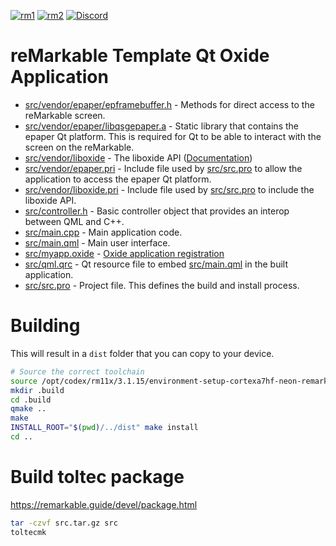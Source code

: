 [![rm1](https://img.shields.io/badge/rM1-supported-green)](https://remarkable.com/store/remarkable) [![rm2](https://img.shields.io/badge/rM2-supported-green)](https://remarkable.com/store/remarkable-2) [![Discord](https://img.shields.io/discord/385916768696139794.svg?label=reMarkable&logo=discord&logoColor=ffffff&color=7389D8&labelColor=6A7EC2)](https://discord.gg/ATqQGfu)

reMarkable Template Qt Oxide Application
========================================

- [src/vendor/epaper/epframebuffer.h](src/vendor/epaper/epframebuffer.h) - Methods for direct access to the reMarkable screen.
- [src/vendor/epaper/libqsgepaper.a](src/vendor/epaper/libqsgepaper.a) - Static library that contains the epaper Qt platform. This is required for Qt to be able to interact with the screen on the reMarkable.
- [src/vendor/liboxide](src/vendor/liboxide) - The liboxide API ([Documentation](https://oxide.eeems.codes/liboxide/))
- [src/vendor/epaper.pri](src/vendor/epaper.pri) - Include file used by [src/src.pro](src/src.pro) to allow the application to access the epaper Qt platform.
- [src/vendor/liboxide.pri](src/vendor/liboxide.pri) - Include file used by [src/src.pro](src/src.pro) to include the liboxide API.
- [src/controller.h](src/controller.h) - Basic controller object that provides an interop between QML and C++.
- [src/main.cpp](src/main.cpp) - Main application code.
- [src/main.qml](src/main.qml) - Main user interface.
- [src/myapp.oxide](src/myapp.oxide) - [Oxide application registration](https://oxide.eeems.codes/documentation/03_application_registration_format.html)
- [src/qml.qrc](src/qml.qrc) - Qt resource file to embed [src/main.qml](src/main.qml) in the built application.
- [src/src.pro](src/src.pro) - Project file. This defines the build and install process.

Building
========

This will result in a `dist` folder that you can copy to your device.

```bash
# Source the correct toolchain
source /opt/codex/rm11x/3.1.15/environment-setup-cortexa7hf-neon-remarkable-linux-gnueabi
mkdir .build
cd .build
qmake ..
make
INSTALL_ROOT="$(pwd)/../dist" make install
cd ..
```

Build toltec package
====================

https://remarkable.guide/devel/package.html

```bash
tar -czvf src.tar.gz src
toltecmk
```

